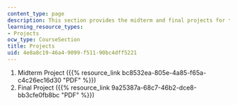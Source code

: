 ```yaml
---
content_type: page
description: This section provides the midterm and final projects for the course.
learning_resource_types:
- Projects
ocw_type: CourseSection
title: Projects
uid: 4e8a8c19-46a4-9099-f511-90bc4dff5221
---
```


1.  Midterm Project ({{% resource_link bc8532ea-805e-4a85-f65a-c4c26ec16d30 "PDF" %}})
2.  Final Project ({{% resource_link 9a25387a-68c7-46b2-dce8-bb3cfe0fb8bc "PDF" %}})